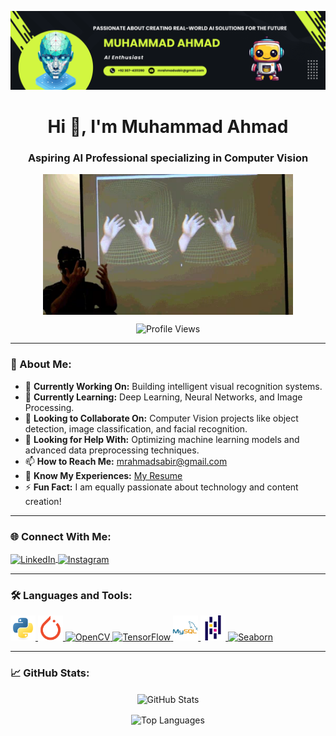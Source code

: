 ![Professional LinkedIn Banner](https://github.com/ahmadsabir786/ahmadsabir786/blob/main/ok.png)

<h1 align="center">Hi 👋, I'm Muhammad Ahmad</h1>
<h3 align="center">Aspiring AI Professional specializing in Computer Vision</h3>

<p align="center">
  <img align="center" alt="coding" width="400" src="https://github.com/ahmadsabir786/ahmadsabir786/blob/main/giphy.webp">
</p>

<p align="center">
  <img src="https://komarev.com/ghpvc/?username=ahmadsabir786&label=Profile%20views&color=0e75b6&style=flat" alt="Profile Views">
</p>

---

### 🚀 About Me:
- 🔭 **Currently Working On:** Building intelligent visual recognition systems.  
- 🌱 **Currently Learning:** Deep Learning, Neural Networks, and Image Processing.  
- 👯 **Looking to Collaborate On:** Computer Vision projects like object detection, image classification, and facial recognition.  
- 🤝 **Looking for Help With:** Optimizing machine learning models and advanced data preprocessing techniques.  
- 📫 **How to Reach Me:** [mrahmadsabir@gmail.com](mailto:mrahmadsabir@gmail.com)  
- 📄 **Know My Experiences:** [My Resume](https://drive.google.com/file/d/1WxFEllSZhFlZoGWba88tJe6QE1UdlGrv/view?usp=drive_link)  
- ⚡ **Fun Fact:** I am equally passionate about technology and content creation!  

---

### 🌐 Connect With Me:
<p align="left">
  <a href="https://www.linkedin.com/in/ahmad-sabir-analyst/" target="_blank">
    <img align="center" src="https://raw.githubusercontent.com/rahuldkjain/github-profile-readme-generator/master/src/images/icons/Social/linked-in-alt.svg" alt="LinkedIn" height="30" width="40" />
  </a>
  <a href="https://instagram.com/ahmad_sabir12" target="_blank">
    <img align="center" src="https://raw.githubusercontent.com/rahuldkjain/github-profile-readme-generator/master/src/images/icons/Social/instagram.svg" alt="Instagram" height="30" width="40" />
  </a>

</p>

---

### 🛠️ Languages and Tools:
<p align="left">
  <a href="https://www.python.org" target="_blank" rel="noreferrer">
    <img src="https://raw.githubusercontent.com/devicons/devicon/master/icons/python/python-original.svg" alt="Python" width="40" height="40"/>
  </a> 
  <a href="https://pytorch.org/" target="_blank" rel="noreferrer">
    <img src="https://raw.githubusercontent.com/devicons/devicon/master/icons/pytorch/pytorch-original.svg" alt="PyTorch" width="40" height="40"/>
  </a> 
  <a href="https://opencv.org/" target="_blank" rel="noreferrer">
    <img src="https://www.vectorlogo.zone/logos/opencv/opencv-icon.svg" alt="OpenCV" width="40" height="40"/>
  </a> 
  <a href="https://www.tensorflow.org/" target="_blank" rel="noreferrer">
    <img src="https://www.vectorlogo.zone/logos/tensorflow/tensorflow-icon.svg" alt="TensorFlow" width="40" height="40"/>
  </a> 
  <a href="https://www.mysql.com/" target="_blank" rel="noreferrer">
    <img src="https://raw.githubusercontent.com/devicons/devicon/master/icons/mysql/mysql-original-wordmark.svg" alt="MySQL" width="40" height="40"/>
  </a> 
  <a href="https://pandas.pydata.org/" target="_blank" rel="noreferrer">
    <img src="https://raw.githubusercontent.com/devicons/devicon/2ae2a900d2f041da66e950e4d48052658d850630/icons/pandas/pandas-original.svg" alt="Pandas" width="40" height="40"/>
  </a> 
  <a href="https://seaborn.pydata.org/" target="_blank" rel="noreferrer">
    <img src="https://seaborn.pydata.org/_images/logo-mark-lightbg.svg" alt="Seaborn" width="40" height="40"/>
  </a> 
</p>

---

### 📈 GitHub Stats:
<p align="center">
  <img align="center" src="https://github-readme-stats.vercel.app/api?username=ahmadsabir786&show_icons=true&theme=radical" alt="GitHub Stats" />
</p>
<p align="center">
  <img align="center" src="https://github-readme-stats.vercel.app/api/top-langs/?username=ahmadsabir786&layout=compact&theme=radical" alt="Top Languages" />
</p>

